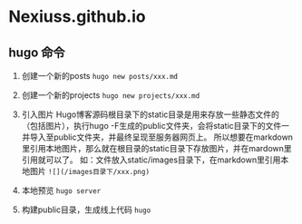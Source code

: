 # Nexiuss.github.io
## hugo 命令
1. 创建一个新的posts
`hugo new posts/xxx.md`
2. 创建一个新的projects
`hugo new projects/xxx.md`
3. 引入图片
Hugo博客源码根目录下的static目录是用来存放一些静态文件的（包括图片），执行hugo -F生成的public文件夹，会将static目录下的文件一并导入至public文件夹，并最终呈现至服务器网页上。
所以想要在markdown里引用本地图片，那么就在根目录的static目录下存放图片，并在mardown里引用就可以了。
如：文件放入static/images目录下，在markdown里引用本地图片
`![](/images目录下/xxx.png)`

4. 本地预览
`hugo server`
5. 构建public目录，生成线上代码
`hugo`
